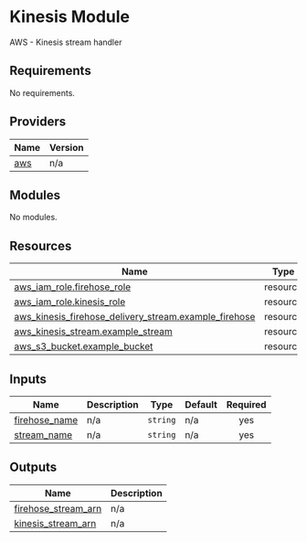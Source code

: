 # Kinesis Module

AWS - Kinesis stream handler

## Requirements

No requirements.

## Providers

| Name | Version |
|------|---------|
| <a name="provider_aws"></a> [aws](#provider\_aws) | n/a |

## Modules

No modules.

## Resources

| Name | Type |
|------|------|
| [aws_iam_role.firehose_role](https://registry.terraform.io/providers/hashicorp/aws/latest/docs/resources/iam_role) | resource |
| [aws_iam_role.kinesis_role](https://registry.terraform.io/providers/hashicorp/aws/latest/docs/resources/iam_role) | resource |
| [aws_kinesis_firehose_delivery_stream.example_firehose](https://registry.terraform.io/providers/hashicorp/aws/latest/docs/resources/kinesis_firehose_delivery_stream) | resource |
| [aws_kinesis_stream.example_stream](https://registry.terraform.io/providers/hashicorp/aws/latest/docs/resources/kinesis_stream) | resource |
| [aws_s3_bucket.example_bucket](https://registry.terraform.io/providers/hashicorp/aws/latest/docs/resources/s3_bucket) | resource |

## Inputs

| Name | Description | Type | Default | Required |
|------|-------------|------|---------|:--------:|
| <a name="input_firehose_name"></a> [firehose\_name](#input\_firehose\_name) | n/a | `string` | n/a | yes |
| <a name="input_stream_name"></a> [stream\_name](#input\_stream\_name) | n/a | `string` | n/a | yes |

## Outputs

| Name | Description |
|------|-------------|
| <a name="output_firehose_stream_arn"></a> [firehose\_stream\_arn](#output\_firehose\_stream\_arn) | n/a |
| <a name="output_kinesis_stream_arn"></a> [kinesis\_stream\_arn](#output\_kinesis\_stream\_arn) | n/a |